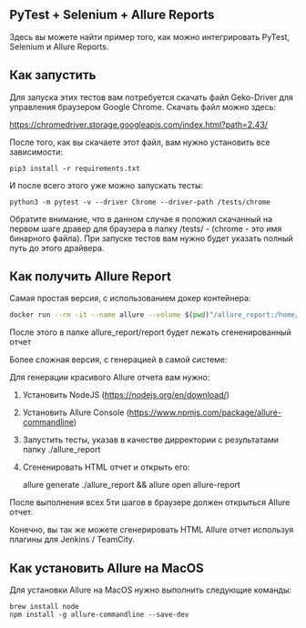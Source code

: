 PyTest + Selenium + Allure Reports
----------------------------------
Здесь вы можете найти пример того, как можно 
интегрировать PyTest, Selenium и Allure Reports.


Как запустить
-------------

Для запуска этих тестов вам потребуется скачать файл Geko-Driver для
управления браузером Google Chrome.
Скачать файл можно здесь:

https://chromedriver.storage.googleapis.com/index.html?path=2.43/

После того, как вы скачаете этот файл, вам нужно установить
все зависимости:

    pip3 install -r requirements.txt
    
И после всего этого уже можно запускать тесты:

    python3 -m pytest -v --driver Chrome --driver-path /tests/chrome

Обратите внимание, что в данном случае я положил скачанный 
на первом шаге дравер для браузера в папку /tests/ -
(chrome - это имя бинарного файла). При запуске тестов вам нужно
будет указать полный путь до этого драйвера.


Как получить Allure Report
--------------------------

Самая простая версия, с использованием докер контейнера:

```bash
docker run --rm -it --name allure --volume $(pwd)"/allure_report:/home/allure/" solutis/allure:latest allure generate /home/allure/ -o /home/allure/report
```

После этого в папке allure_report/report будет лежать сгененированный отчет

Более сложная версия, с генерацией в самой системе:

Для генерации красивого Allure отчета вам нужно:

1) Установить NodeJS (https://nodejs.org/en/download/)
2) Установить Allure Console (https://www.npmjs.com/package/allure-commandline)
3) Запустить тесты, указав в качестве дирректории с результатами
папку ./allure_report
4) Сгененировать HTML отчет и открыть его:


    allure generate ./allure_report  &&  allure open allure-report


После выполнения всех 5ти шагов в браузере должен открыться Allure отчет.

Конечно, вы так же можете сгенерировать HTML Allure отчет
используя плагины для Jenkins / TeamCity.


Как установить Allure на MacOS
------------------------------

Для установки Allure на MacOS нужно выполнить следующие команды:

    brew install node
    npm install -g allure-commandline --save-dev
